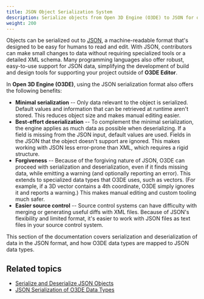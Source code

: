 ```yaml
---
title: JSON Object Serialization System
description: Serialize objects from Open 3D Engine (O3DE) to JSON for other tools to process, or to load between runtime sessions.
weight: 200
---
```


Objects can be serialized out to [JSON](http://json.org), a machine-readable format that's designed to be easy for humans to read and edit. With JSON, contributors can make small changes to data without requiring specialized tools or a detailed XML schema. Many programming languages also offer robust, easy-to-use support for JSON data, simplifying the development of build and design tools for supporting your project outside of **O3DE Editor**.

In **Open 3D Engine (O3DE)**, using the JSON serialization format also offers the following benefits:

* **Minimal serialization** -- Only data relevant to the object is serialized. Default values and information that can be retrieved at runtime aren't stored. This reduces object size and makes manual editing easier.
* **Best-effort deserialization** -- To complement the minimal serialization, the engine applies as much data as possible when deserializing. If a field is missing from the JSON input, default values are used. Fields in the JSON that the object doesn't support are ignored. This makes working with JSON less error-prone than XML, which requires a rigid structure.
* **Forgiveness** -- Because of the forgiving nature of JSON, O3DE can proceed with serialization and deserialization, even if it finds missing data, while emitting a warning (and optionally reporting an error). This extends to specialized data types that O3DE uses, such as vectors. (For example, if a 3D vector contains a 4th coordinate, O3DE simply ignores it and reports a warning.) This makes manual editing and custom tooling much safer.
* **Easier source control** -- Source control systems can have difficulty with merging or generating useful diffs with XML files. Because of JSON's flexibility and limited format, it's easier to work with JSON files as text files in your source control system.

 This section of the documentation covers serialization and deserialization of data in the JSON format, and how O3DE data types are mapped to JSON data types.

## Related topics

* [Serialize and Deserialize JSON Objects](json-serialize-deserialize)
* [JSON Serialization of O3DE Data Types](json-data-types)
